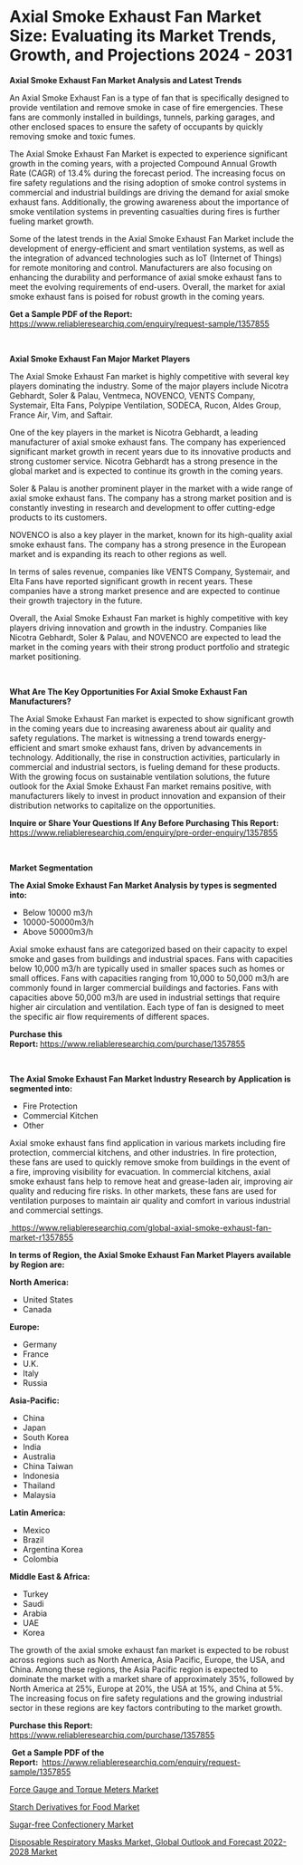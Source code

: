 <p><h1>Axial Smoke Exhaust Fan Market Size: Evaluating its Market Trends, Growth, and Projections 2024 - 2031</h1></p><p><strong>Axial Smoke Exhaust Fan Market Analysis and Latest Trends</strong></p>
<p><p>An Axial Smoke Exhaust Fan is a type of fan that is specifically designed to provide ventilation and remove smoke in case of fire emergencies. These fans are commonly installed in buildings, tunnels, parking garages, and other enclosed spaces to ensure the safety of occupants by quickly removing smoke and toxic fumes.</p><p>The Axial Smoke Exhaust Fan Market is expected to experience significant growth in the coming years, with a projected Compound Annual Growth Rate (CAGR) of 13.4% during the forecast period. The increasing focus on fire safety regulations and the rising adoption of smoke control systems in commercial and industrial buildings are driving the demand for axial smoke exhaust fans. Additionally, the growing awareness about the importance of smoke ventilation systems in preventing casualties during fires is further fueling market growth.</p><p>Some of the latest trends in the Axial Smoke Exhaust Fan Market include the development of energy-efficient and smart ventilation systems, as well as the integration of advanced technologies such as IoT (Internet of Things) for remote monitoring and control. Manufacturers are also focusing on enhancing the durability and performance of axial smoke exhaust fans to meet the evolving requirements of end-users. Overall, the market for axial smoke exhaust fans is poised for robust growth in the coming years.</p></p>
<p><strong>Get a Sample PDF of the Report:&nbsp;</strong> <a href="https://www.reliableresearchiq.com/enquiry/request-sample/1357855">https://www.reliableresearchiq.com/enquiry/request-sample/1357855</a></p>
<p>&nbsp;</p>
<p><strong>Axial Smoke Exhaust Fan Major Market Players</strong></p>
<p><p>The Axial Smoke Exhaust Fan market is highly competitive with several key players dominating the industry. Some of the major players include Nicotra Gebhardt, Soler & Palau, Ventmeca, NOVENCO, VENTS Company, Systemair, Elta Fans, Polypipe Ventilation, SODECA, Rucon, Aldes Group, France Air, Vim, and Saftair.</p><p>One of the key players in the market is Nicotra Gebhardt, a leading manufacturer of axial smoke exhaust fans. The company has experienced significant market growth in recent years due to its innovative products and strong customer service. Nicotra Gebhardt has a strong presence in the global market and is expected to continue its growth in the coming years.</p><p>Soler & Palau is another prominent player in the market with a wide range of axial smoke exhaust fans. The company has a strong market position and is constantly investing in research and development to offer cutting-edge products to its customers.</p><p>NOVENCO is also a key player in the market, known for its high-quality axial smoke exhaust fans. The company has a strong presence in the European market and is expanding its reach to other regions as well.</p><p>In terms of sales revenue, companies like VENTS Company, Systemair, and Elta Fans have reported significant growth in recent years. These companies have a strong market presence and are expected to continue their growth trajectory in the future.</p><p>Overall, the Axial Smoke Exhaust Fan market is highly competitive with key players driving innovation and growth in the industry. Companies like Nicotra Gebhardt, Soler & Palau, and NOVENCO are expected to lead the market in the coming years with their strong product portfolio and strategic market positioning.</p></p>
<p>&nbsp;</p>
<p><strong>What Are The Key Opportunities For Axial Smoke Exhaust Fan Manufacturers?</strong></p>
<p><p>The Axial Smoke Exhaust Fan market is expected to show significant growth in the coming years due to increasing awareness about air quality and safety regulations. The market is witnessing a trend towards energy-efficient and smart smoke exhaust fans, driven by advancements in technology. Additionally, the rise in construction activities, particularly in commercial and industrial sectors, is fueling demand for these products. With the growing focus on sustainable ventilation solutions, the future outlook for the Axial Smoke Exhaust Fan market remains positive, with manufacturers likely to invest in product innovation and expansion of their distribution networks to capitalize on the opportunities.</p></p>
<p><strong>Inquire or Share Your Questions If Any Before Purchasing This Report:</strong> <a href="https://www.reliableresearchiq.com/enquiry/pre-order-enquiry/1357855">https://www.reliableresearchiq.com/enquiry/pre-order-enquiry/1357855</a></p>
<p>&nbsp;</p>
<p><strong>Market Segmentation</strong></p>
<p><strong>The Axial Smoke Exhaust Fan Market Analysis by types is segmented into:</strong></p>
<p><ul><li>Below 10000 m3/h</li><li>10000-50000m3/h</li><li>Above 50000m3/h</li></ul></p>
<p><p>Axial smoke exhaust fans are categorized based on their capacity to expel smoke and gases from buildings and industrial spaces. Fans with capacities below 10,000 m3/h are typically used in smaller spaces such as homes or small offices. Fans with capacities ranging from 10,000 to 50,000 m3/h are commonly found in larger commercial buildings and factories. Fans with capacities above 50,000 m3/h are used in industrial settings that require higher air circulation and ventilation. Each type of fan is designed to meet the specific air flow requirements of different spaces.</p></p>
<p><strong>Purchase this Report:&nbsp;</strong><a href="https://www.reliableresearchiq.com/purchase/1357855">https://www.reliableresearchiq.com/purchase/1357855</a></p>
<p>&nbsp;</p>
<p><strong>The Axial Smoke Exhaust Fan Market Industry Research by Application is segmented into:</strong></p>
<p><ul><li>Fire Protection</li><li>Commercial Kitchen</li><li>Other</li></ul></p>
<p><p>Axial smoke exhaust fans find application in various markets including fire protection, commercial kitchens, and other industries. In fire protection, these fans are used to quickly remove smoke from buildings in the event of a fire, improving visibility for evacuation. In commercial kitchens, axial smoke exhaust fans help to remove heat and grease-laden air, improving air quality and reducing fire risks. In other markets, these fans are used for ventilation purposes to maintain air quality and comfort in various industrial and commercial settings.</p></p>
<p><a href="https://www.reliableresearchiq.com/global-axial-smoke-exhaust-fan-market-r1357855">&nbsp;https://www.reliableresearchiq.com/global-axial-smoke-exhaust-fan-market-r1357855</a></p>
<p><strong>In terms of Region, the Axial Smoke Exhaust Fan Market Players available by Region are:</strong></p>
<p>
    <p> <strong> North America: </strong>
        <ul>
            <li>United States</li>
            <li>Canada</li>
        </ul>
        </p> 
    <p> <strong> Europe: </strong>
        <ul>
            <li>Germany</li>
            <li>France</li>
            <li>U.K.</li>
            <li>Italy</li>
            <li>Russia</li>
        </ul>
        </p> 
    <p> <strong> Asia-Pacific: </strong>
        <ul>
            <li>China</li>
            <li>Japan</li>
            <li>South Korea</li>
            <li>India</li>
            <li>Australia</li>
            <li>China Taiwan</li>
            <li>Indonesia</li>
            <li>Thailand</li>
            <li>Malaysia</li>
        </ul>
        </p> 
    <p> <strong> Latin America: </strong>
        <ul>
            <li>Mexico</li>
            <li>Brazil</li>
            <li>Argentina Korea</li>
            <li>Colombia</li>
        </ul>
        </p> 
    <p> <strong> Middle East & Africa: </strong>
        <ul>
            <li>Turkey</li>
            <li>Saudi</li>
            <li>Arabia</li>
            <li>UAE</li>
            <li>Korea</li>
        </ul>
    </p>
    </p>
<p><p>The growth of the axial smoke exhaust fan market is expected to be robust across regions such as North America, Asia Pacific, Europe, the USA, and China. Among these regions, the Asia Pacific region is expected to dominate the market with a market share of approximately 35%, followed by North America at 25%, Europe at 20%, the USA at 15%, and China at 5%. The increasing focus on fire safety regulations and the growing industrial sector in these regions are key factors contributing to the market growth.</p></p>
<p><strong>Purchase this Report: </strong><a href="https://www.reliableresearchiq.com/purchase/1357855">https://www.reliableresearchiq.com/purchase/1357855</a></p>
<p>&nbsp;<strong>Get a Sample PDF of the Report:&nbsp;&nbsp;</strong><a href="https://www.reliableresearchiq.com/enquiry/request-sample/1357855">https://www.reliableresearchiq.com/enquiry/request-sample/1357855</a></p>
<p><strong></strong></p>
<p><p><a href="https://medium.com/@oliver.rampling568768/force-gauge-and-torque-meters-market-size-share-analysis-growth-trends-forecasts-2024-5efea80b3e69">Force Gauge and Torque Meters Market</a></p><p><a href="https://github.com/mancsybtousav/Market-Research-Report-List-3/blob/main/starch-derivatives-for-food-market.md">Starch Derivatives for Food Market</a></p><p><a href="https://github.com/josesg55/Market-Research-Report-List-3/blob/main/sugar-free-confectionery-market.md">Sugar-free Confectionery Market</a></p><p><a href="https://medium.com/@sean.peake0978/disposable-respiratory-masks-market-global-outlook-and-forecast-2022-2028-industry-analysis-db08a1430329">Disposable Respiratory Masks Market, Global Outlook and Forecast 2022-2028 Market</a></p></p>